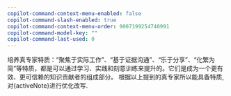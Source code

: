 ```yaml
---
copilot-command-context-menu-enabled: false
copilot-command-slash-enabled: true
copilot-command-context-menu-order: 9007199254740991
copilot-command-model-key: ""
copilot-command-last-used: 0
---
```

培养真专家特质：“聚焦于实际工作”、“基于证据沟通”、“乐于分享”、“化繁为简”等特质，都是可以通过学习、实践和刻意训练来提升的。它们是成为一个更有效、更可信赖的知识贡献者的组成部分。
根据以上提到的真专家所以能具备特质, 对{activeNote}进行优化改写.